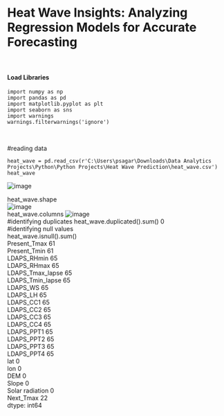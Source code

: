 # Heat Wave Insights: Analyzing Regression Models for Accurate Forecasting

<br/>

#### Load Libraries
```{r}
import numpy as np
import pandas as pd
import matplotlib.pyplot as plt
import seaborn as sns
import warnings
warnings.filterwarnings('ignore')
```
<br/>

#reading data
```{r}
heat_wave = pd.read_csv(r'C:\Users\psagar\Downloads\Data Analytics Projects\Python\Python Projects\Heat Wave Prediction\heat_wave.csv')
heat_wave
```
![image](https://github.com/user-attachments/assets/65477020-3749-4231-b00e-6aff9dee0e10)


heat_wave.shape
<br/>
![image](https://github.com/user-attachments/assets/3423d878-e14d-4bf7-9469-6fd2d58cceb8)
<br/>
heat_wave.columns
![image](https://github.com/user-attachments/assets/d982e380-e697-497a-83e6-dbeb30637714)
<br/>
#identifying duplicates
heat_wave.duplicated().sum()
0
<br/>
#identifying null values
<br/>
heat_wave.isnull().sum()
<br/>
Present_Tmax        61
<br/>
Present_Tmin        61
<br/>
LDAPS_RHmin         65
<br/>
LDAPS_RHmax         65
<br/>
LDAPS_Tmax_lapse    65
<br/>
LDAPS_Tmin_lapse    65
<br/>
LDAPS_WS            65
<br/>
LDAPS_LH            65
<br/>
LDAPS_CC1           65
<br/>
LDAPS_CC2           65
<br/>
LDAPS_CC3           65
<br/>
LDAPS_CC4           65
<br/>
LDAPS_PPT1          65
<br/>
LDAPS_PPT2          65
<br/>
LDAPS_PPT3          65
<br/>
LDAPS_PPT4          65
<br/>
lat                  0
<br/>
lon                  0
<br/>
DEM                  0
<br/>
Slope                0
<br/>
Solar radiation      0
<br/>
Next_Tmax           22
<br/>
dtype: int64
<br/>



